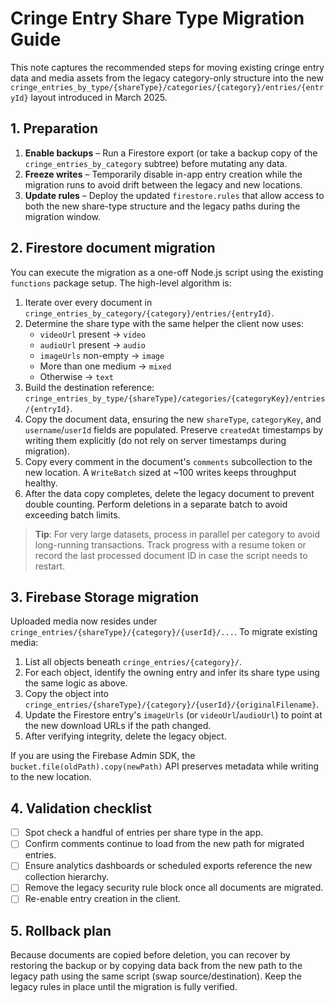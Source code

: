# Cringe Entry Share Type Migration Guide

This note captures the recommended steps for moving existing cringe entry data
and media assets from the legacy category-only structure into the new
`cringe_entries_by_type/{shareType}/categories/{category}/entries/{entryId}`
layout introduced in March 2025.

## 1. Preparation

1. **Enable backups** – Run a Firestore export (or take a backup copy of the
   `cringe_entries_by_category` subtree) before mutating any data.
2. **Freeze writes** – Temporarily disable in-app entry creation while the
   migration runs to avoid drift between the legacy and new locations.
3. **Update rules** – Deploy the updated `firestore.rules` that allow access to
   both the new share-type structure and the legacy paths during the migration
   window.

## 2. Firestore document migration

You can execute the migration as a one-off Node.js script using the existing
`functions` package setup. The high-level algorithm is:

1. Iterate over every document in
   `cringe_entries_by_category/{category}/entries/{entryId}`.
2. Determine the share type with the same helper the client now uses:
   - `videoUrl` present → `video`
   - `audioUrl` present → `audio`
   - `imageUrls` non-empty → `image`
   - More than one medium → `mixed`
   - Otherwise → `text`
3. Build the destination reference:
   `cringe_entries_by_type/{shareType}/categories/{categoryKey}/entries/{entryId}`.
4. Copy the document data, ensuring the new `shareType`, `categoryKey`, and
   `username`/`userId` fields are populated. Preserve `createdAt` timestamps by
   writing them explicitly (do not rely on server timestamps during migration).
5. Copy every comment in the document's `comments` subcollection to the new
   location. A `WriteBatch` sized at ~100 writes keeps throughput healthy.
6. After the data copy completes, delete the legacy document to prevent double
   counting. Perform deletions in a separate batch to avoid exceeding batch
   limits.

> **Tip**: For very large datasets, process in parallel per category to avoid
> long-running transactions. Track progress with a resume token or record the
> last processed document ID in case the script needs to restart.

## 3. Firebase Storage migration

Uploaded media now resides under
`cringe_entries/{shareType}/{category}/{userId}/...`. To migrate existing media:

1. List all objects beneath `cringe_entries/{category}/`.
2. For each object, identify the owning entry and infer its share type using the
   same logic as above.
3. Copy the object into
   `cringe_entries/{shareType}/{category}/{userId}/{originalFilename}`.
4. Update the Firestore entry's `imageUrls` (or `videoUrl`/`audioUrl`) to point
   at the new download URLs if the path changed.
5. After verifying integrity, delete the legacy object.

If you are using the Firebase Admin SDK, the `bucket.file(oldPath).copy(newPath)`
API preserves metadata while writing to the new location.

## 4. Validation checklist

- [ ] Spot check a handful of entries per share type in the app.
- [ ] Confirm comments continue to load from the new path for migrated entries.
- [ ] Ensure analytics dashboards or scheduled exports reference the new
      collection hierarchy.
- [ ] Remove the legacy security rule block once all documents are migrated.
- [ ] Re-enable entry creation in the client.

## 5. Rollback plan

Because documents are copied before deletion, you can recover by restoring the
backup or by copying data back from the new path to the legacy path using the
same script (swap source/destination). Keep the legacy rules in place until the
migration is fully verified.
